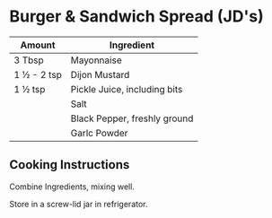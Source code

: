# Burger & Sandwich Spread (JD's)

|Amount|Ingredient|
|----|----|
3 Tbsp | Mayonnaise
1 ½  - 2 tsp | Dijon Mustard
1 ½ tsp | Pickle Juice, including bits
|| Salt
|| Black Pepper, freshly ground
|| Garlc Powder

## Cooking Instructions

Combine Ingredients, mixing well.

Store in a screw-lid jar in refrigerator.